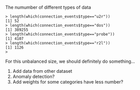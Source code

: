 The numumber of different types of data
```
> length(which(connection_events$type=="u2r"))
[1] 52
> length(which(connection_events$type=="dos"))
[1] 389255
> length(which(connection_events$type=="probe"))
[1] 4107
> length(which(connection_events$type=="r2l"))
[1] 1126
> 
```

For this unbalanced size, we should definitely do something...
1. Add data from other dataset<br>
2. Anomaly detection?
3. Add weights for some categories have less number?

